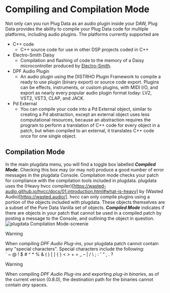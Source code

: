 # Compiling and Compilation Mode
Not only can you run Plug Data as an audio plugin inside your DAW, Plug Data provides the ability to compile your Plug Data code for multiple platforms, including audio plugins. The platforms currently supported are
- C++ code
	- C++ source code for use in other DSP projects coded in C++
- Electro-Smith Daisy
	- Compilation and flashing of code to the memory of a Daisy microcontroller produced by [Electro-Smith](https://electro-smith.com).
- DPF Audio Plugin
	- An audio plugin using the DISTRHO Plugin Framework to compile a ready to use plugin (binary export) or source code export. Plugins can be effects, instruments, or custom plugins, with MIDI I/O, and export as nearly every popular audio plugin format today: LV2, VST2, VST3, CLAP, and JACK.
- Pd External
	- You can compile your code into a Pd External object, similar to creating a Pd abstraction, except an external object uses less computational resources, because an abstraction requires the program to perform a translation of C++ code for every object in a patch, but when compiled to an external, it translates C++ code once for one single object.

## Compilation Mode
In the main plugdata menu, you will find a toggle box labelled ***Compiled Mode***. Checking this box may (or may not) produce a good number of error messages in the plugdata Console. Compilation mode checks your patch for compliance with the compilation tools included in plugdata. plugdata uses the (Heavy hvcc compiler)[https://wasted-audio.github.io/hvcc/docs/01.introduction.html#what-is-heavy] by (Wasted Audio)[https://wasted.audio/]. hvcc can only compile plugins using a portion of the objects included with plugdata. These objects themselves are a subset of the Pure Data Vanilla set of objects. ***Compiled Mode*** indicates if there are objects in your patch that cannot be used in a compiled patch by posting a message to the Console, and outlining the object in question. <br> 
![plugdata Compilation Mode-screenie](https://github.com/thouldcroft/plugdata_wiki_wip_tdh/assets/1238556/55f6a110-66b6-4112-b3ee-dd60e5c19e33)

>[!WARNING]
>When compiling *DPF Audio Plug-ins*, your plugdata patch cannot contain any "special characters". Special characters include the following: <br>
>		` ~ @ ! $ # ^ * % & ( ) [ ] { } < > + = _ – | / \ ; : ' “ , . ?

>[!WARNING]
>When compiling *DPF Audio Plug-ins* and exporting *plug-in binaries*, as of the current version (0.8.0), the destination path for the binaries cannot contain *any* spaces.
